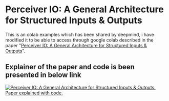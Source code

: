 # Perceiver IO: A General Architecture for Structured Inputs & Outputs

This is an colab examples which has been shared by deepmind, i have modified it to be able to access through google colab
described in the paper "[Perceiver IO: A General Architecture for Structured Inputs & Outputs](https://arxiv.org/abs/2107.14795)".


## Explainer of the paper and code is been presented in below link

[![Perceiver IO: A General Architecture for Structured Inputs & Outputs. Paper explained with code.](http://img.youtube.com/vi/AS1Sh-KuNzs/0.jpg)](https://www.youtube.com/watch?v=AS1Sh-KuNzs "Perceiver IO: A General Architecture for Structured Inputs & Outputs. Paper explained with code.")
